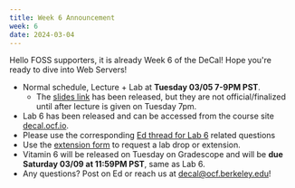 ```yaml
---
title: Week 6 Announcement
week: 6
date: 2024-03-04
---
```


Hello FOSS supporters, it is already Week 6 of the DeCal! Hope you're ready to dive into Web Servers!

- Normal schedule, Lecture + Lab at **Tuesday 03/05 7-9PM PST**.
  - The [slides link](https://docs.google.com/presentation/d/1cmaVrQP-uPQUKw0iojv_w51fW4a_Eu9q29na7LD64Pk/edit?usp=sharing) has been released, but they are not official/finalized until after lecture is given on Tuesday 7pm.
- Lab 6 has been released and can be accessed from the course site [decal.ocf.io](https://decal.ocf.io).
- Please use the corresponding [Ed thread for Lab 6](https://edstem.org/us/courses/54016/discussion/4498238) related questions
- Use the [extension form](https://forms.gle/GDDa5ixTnYQxG5zU9) to request a lab drop or extension.
- Vitamin 6 will be released on Tuesday on Gradescope and will be **due Saturday 03/09 at 11:59PM PST**, same as Lab 6.
- Any questions? Post on Ed or reach us at [decal@ocf.berkeley.edu](mailto:decal@of.berkeley.edu)!

